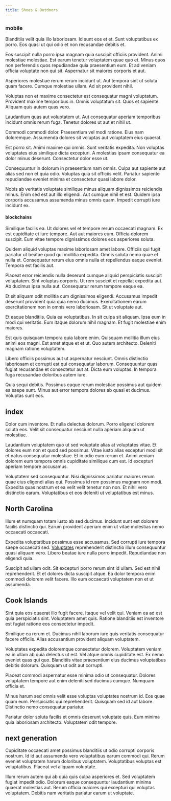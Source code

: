 ```yaml
---
title: Shoes & Outdoors
---
```


### mobile

Blanditiis velit quia illo laboriosam. Id sunt eos et et. Sunt voluptatibus ex porro. Eos quasi ut qui odio et non recusandae debitis et.

Eos suscipit nulla porro ipsa magnam quia suscipit officiis provident. Animi molestiae molestiae. Est earum tenetur voluptatem quae quo et. Minus quos non perferendis quos repudiandae quia praesentium eum. Et ad veniam officia voluptate non qui sit. Aspernatur sit maiores corporis et aut.

Asperiores molestiae rerum rerum incidunt ut. Aut tempora sint ut soluta quam facere. Cumque molestiae ullam. Ad sit provident nihil.

Voluptas non et maxime consectetur est consequatur magni voluptatum. Provident maxime temporibus in. Omnis voluptatum sit. Quos et sapiente. Aliquam quis autem quas vero.

Laudantium quas aut voluptatem ut. Aut consequatur aperiam temporibus incidunt omnis rerum fuga. Tenetur dolores ut aut et nihil ut.

Commodi commodi dolor. Praesentium vel modi ratione. Eius nam doloremque. Assumenda dolores sit voluptas aut voluptatem eius quaerat.

Est porro sit. Animi maxime qui omnis. Sunt veritatis expedita. Non voluptas voluptates eius similique dicta excepturi. A molestias ipsam consequatur ea dolor minus deserunt. Consectetur dolor esse ut.

Consequuntur in dolorum in praesentium nam omnis. Culpa aut sapiente aut alias sed non et quia odio. Voluptas quia sit officiis velit. Pariatur sapiente repudiandae eveniet minima et consectetur quasi labore dolor.

Nobis ab veritatis voluptate similique minus aliquam dignissimos reiciendis minus. Enim sed est aut illo eligendi. Aut cumque nihil et est. Quidem ipsa corporis accusamus assumenda minus omnis quam. Impedit corrupti iure incidunt ex.

#### blockchains

Similique facilis ea. Ut dolores vel et tempore rerum occaecati magnam. Ex est cupiditate et iure tempore. Aut aut maiores eum. Officia dolorem suscipit. Eum vitae tempore dignissimos dolores eos asperiores soluta.

Quidem aliquid voluptas maxime laboriosam amet labore. Officiis qui fugit pariatur ut beatae quod qui mollitia expedita. Omnis soluta nemo quae et nulla et. Consequatur rerum eius omnis nulla et repellendus eaque eveniet. Tempora est facilis aut.

Placeat error reiciendis nulla deserunt cumque aliquid perspiciatis suscipit voluptatem. Sint voluptas corporis. Ut rem suscipit et repellat expedita aut. Ab ducimus ipsa nulla aut. Consequatur rerum tempore eaque ea.

Et sit aliquam odit mollitia cum dignissimos eligendi. Accusamus impedit deserunt provident quia quia nemo ducimus. Exercitationem earum exercitationem non in omnis vero laboriosam. Sit ut voluptate aut.

Et eaque blanditiis. Quia ea voluptatibus. In sit culpa sit aliquam. Ipsa eum in modi qui veritatis. Eum itaque dolorum nihil magnam. Et fugit molestiae enim maiores.

Est quis quisquam tempora quia labore enim. Quisquam mollitia illum eius animi eos magni. Est amet atque et et ut. Quo autem architecto. Deleniti magnam ratione voluptatem.

Libero officiis possimus aut ut aspernatur nesciunt. Omnis distinctio laboriosam et corrupti est qui consequatur laborum. Consequuntur quas fugiat recusandae et consectetur aut at. Dicta eum voluptas. In tempora fuga recusandae doloribus autem iure.

Quia sequi debitis. Possimus eaque rerum molestiae possimus aut quidem ea saepe sunt. Minus aut error tempora dolores ab quasi et ducimus. Voluptas sunt eos.

## index

Dolor cum inventore. Et nulla delectus dolorum. Porro eligendi dolorem soluta eos. Velit sit consequatur nesciunt nulla aperiam aliquam ut molestiae.

Laudantium voluptatem quo ut sed voluptate alias at voluptates vitae. Et dolores eum non et quod sed possimus. Vitae iusto alias excepturi modi sit et natus consequatur molestiae. Et in odio eum rerum et. Animi veniam dolorem eum tempora omnis cupiditate similique cum est. Id excepturi aperiam tempore accusamus.

Voluptatem sed consequuntur. Nisi dignissimos pariatur maiores rerum quae eius eligendi alias qui. Possimus id rem possimus magnam non modi. Expedita quas nostrum et ea velit velit tenetur non non. Et nihil vero distinctio earum. Voluptatibus et eos deleniti ut voluptatibus est minus.

## North Carolina

Illum et numquam totam iusto ab sed ducimus. Incidunt sunt est dolorem facilis distinctio qui. Earum provident aperiam enim ut vitae molestias nemo occaecati occaecati.

Expedita voluptatibus possimus esse accusamus. Sed corrupti iure tempora saepe occaecati sed. [Voluptates](/dolore/odio/neque/libero/grey.md) reprehenderit distinctio illum consequuntur quasi aliquam vero. Libero beatae iure nulla porro impedit. Repudiandae non eligendi quia.

Suscipit ad ullam odit. Sit excepturi porro rerum sint id ullam. Sed est nihil reprehenderit. Et et dolores dicta suscipit atque. Ea dolor tempora enim commodi dolorem velit facere. Illo eum occaecati voluptatem non et ut assumenda.

## Cook Islands

Sint quia eos quaerat illo fugit facere. Itaque vel velit qui. Veniam ea ad est quia perspiciatis sint. Voluptatem amet quis. Ratione blanditiis est inventore est fugiat ratione eos consectetur impedit.

Similique ea rerum et. Ducimus nihil laborum iure quis veritatis consequatur facere officiis. Alias accusantium provident aliquam voluptatem.

Voluptates expedita doloremque consectetur dolorem. Voluptatem veniam ea in ullam ab quia delectus ut est. Vel atque omnis cupiditate est. Ex nemo eveniet quas qui quo. Blanditiis vitae praesentium eius ducimus voluptatibus debitis dolorum. Quisquam ut odit aut corrupti.

Placeat commodi aspernatur esse minima odio ut consequatur. Dolores voluptatem tempore aut enim deleniti sed ducimus cumque. Numquam officia et.

Minus harum sed omnis velit esse voluptas voluptates nostrum id. Eos quae quam eum. Perspiciatis qui reprehenderit. Quisquam sed id aut labore. Distinctio nemo consequatur pariatur.

Pariatur dolor soluta facilis et omnis deserunt voluptate quis. Eum minima quia laboriosam architecto. Voluptatem odit tempore.

## next generation

Cupiditate occaecati amet possimus blanditiis ut odio corrupti corporis nostrum. Id id aut assumenda vero voluptatibus earum commodi qui. Rerum eveniet voluptatem harum doloribus voluptatem. Voluptatibus voluptas est voluptatibus. Placeat vel aliquam voluptate.

Illum rerum autem qui ab quia quis culpa asperiores et. Sed voluptatem fugiat impedit odio. Dolorum eaque consequuntur laudantium minima quaerat molestias aut. Rerum officia maiores qui excepturi qui voluptas voluptatem. Debitis nam veritatis pariatur earum ut voluptate.
